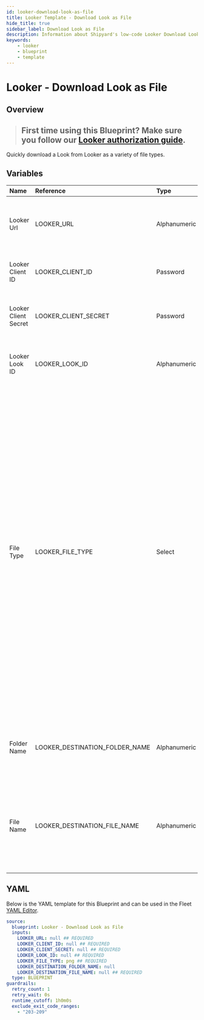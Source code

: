 ```yaml
---
id: looker-download-look-as-file
title: Looker Template - Download Look as File
hide_title: true
sidebar_label: Download Look as File
description: Information about Shipyard's low-code Looker Download Look as File blueprint. Quickly download a Look as a variety of file types. 
keywords:
    - looker
    - blueprint
    - template
---
```


# Looker - Download Look as File

## Overview

> ## **First time using this Blueprint? Make sure you follow our [Looker authorization guide](https://www.shipyardapp.com/docs/blueprint-library/looker/looker-download-look-as-file/)**.

Quickly download a Look from Looker as a variety of file types.



## Variables

| Name                 | Reference                      | Type         | Required           | Default | Options                                                                                                                                                                                                                                                                                                                               | Description                                                                                                                            |
|:---------------------|:-------------------------------|:-------------|:-------------------|:--------|:--------------------------------------------------------------------------------------------------------------------------------------------------------------------------------------------------------------------------------------------------------------------------------------------------------------------------------------|:---------------------------------------------------------------------------------------------------------------------------------------|
| Looker Url           | LOOKER_URL                     | Alphanumeric | :white_check_mark: | -       | -                                                                                                                                                                                                                                                                                                                                     | The base URL of your organization's looker instance. Include https://                                                                  |
| Looker Client ID     | LOOKER_CLIENT_ID               | Password     | :white_check_mark: | -       | -                                                                                                                                                                                                                                                                                                                                     | The Client ID generated from Looker for API access                                                                                     |
| Looker Client Secret | LOOKER_CLIENT_SECRET           | Password     | :white_check_mark: | -       | -                                                                                                                                                                                                                                                                                                                                     | The secret key generated from Looker for API access                                                                                    |
| Looker Look ID       | LOOKER_LOOK_ID                 | Alphanumeric | :white_check_mark: | -       | -                                                                                                                                                                                                                                                                                                                                     | The identifier for the specific Look you are intending to download                                                                     |
| File Type            | LOOKER_FILE_TYPE               | Select       | :white_check_mark: | `png`   | JSON (.json): `json`<br></br><br></br>Text (.txt): `txt`<br></br><br></br>CSV (.csv): `csv`<br></br><br></br>JSON Detail (.json): `json_detail`<br></br><br></br>Markdown (.md): `md`<br></br><br></br>Excel (.xlsx): `xlsx`<br></br><br></br>SQL (.sql): `sql`<br></br><br></br>PNG (.png): `png`<br></br><br></br>JPG (.jpg): `jpg` | The type of file that will be generated from the Look.                                                                                 |
| Folder Name          | LOOKER_DESTINATION_FOLDER_NAME | Alphanumeric | :heavy_minus_sign: | -       | -                                                                                                                                                                                                                                                                                                                                     | Folder where the file will be created. Leave blank to store in the current working directory                                           |
| File Name            | LOOKER_DESTINATION_FILE_NAME   | Alphanumeric | :white_check_mark: | -       | -                                                                                                                                                                                                                                                                                                                                     | File name that will be created for the Look being downloaded. Include the extension and ensure that it matches the selected File Type. |


## YAML

Below is the YAML template for this Blueprint and can be used in the Fleet [YAML Editor](../../reference/fleets/yaml-editor.md).

```yaml
source:
  blueprint: Looker - Download Look as File
  inputs:
    LOOKER_URL: null ## REQUIRED
    LOOKER_CLIENT_ID: null ## REQUIRED
    LOOKER_CLIENT_SECRET: null ## REQUIRED
    LOOKER_LOOK_ID: null ## REQUIRED
    LOOKER_FILE_TYPE: png ## REQUIRED
    LOOKER_DESTINATION_FOLDER_NAME: null 
    LOOKER_DESTINATION_FILE_NAME: null ## REQUIRED
  type: BLUEPRINT
guardrails:
  retry_count: 1
  retry_wait: 0s
  runtime_cutoff: 1h0m0s
  exclude_exit_code_ranges:
    - "203-209"
```
